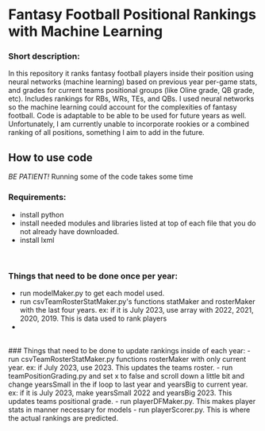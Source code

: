 # Fantasy Football Positional Rankings with Machine Learning

### Short description:
In this repository it ranks fantasy football players inside their position using neural networks (machine learning) based on previous year per-game stats, and grades for current teams positional groups (like Oline grade, QB grade, etc). Includes rankings for RBs, WRs, TEs, and QBs. I used neural networks so the machine learning could account for the complexities of fantasy football. Code is adaptable to be able to be used for future years as well. Unfortunately, I am currently unable to incorporate rookies or a combined ranking of all positions, something I aim to add in the future.

## How to use code
*BE PATIENT!* Running some of the code takes some time
<br/>
### Requirements:
- install python
- install needed modules and libraries listed at top of each file that you do not already have downloaded.
- install lxml
<br/>

### Things that need to be done once per year:
- run modelMaker.py to get each model used.
- run csvTeamRosterStatMaker.py's functions statMaker and rosterMaker with the last four years. ex: if it is July 2023, use array with 2022, 2021, 2020, 2019. This is data used to rank players
- 
<br/>
### Things that need to be done to update rankings inside of each year:
- run csvTeamRosterStatMaker.py functions rosterMaker with only current year. ex: if July 2023, use 2023. This updates the teams roster.
- run teamPositionGrading.py and set x to false and scroll down a little bit and change yearsSmall in the if loop to last year and yearsBig to current year. ex: if it is July 2023, make yearsSmall 2022 and yearsBig 2023. This updates teams positional grade.
- run playerDFMaker.py. This makes player stats in manner necessary for models
- run playerScorer.py. This is where the actual rankings are predicted.

<br/>

